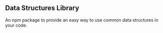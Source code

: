 ## Data Structures Library

An npm package to provide an easy way to use common data structures in your code.
